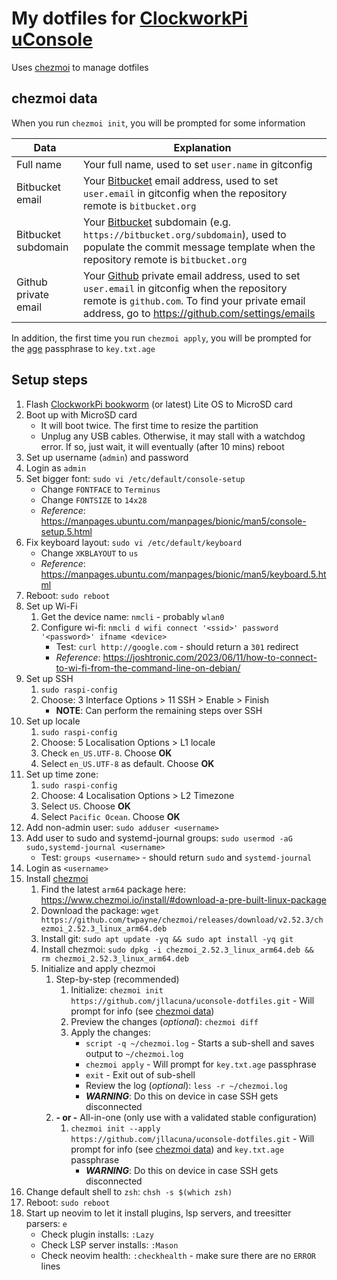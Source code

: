 # My dotfiles for [ClockworkPi uConsole](https://www.clockworkpi.com/uconsole)

Uses [chezmoi](https://www.chezmoi.io/) to manage dotfiles

## <a name="chezmoi-data">chezmoi data</a>

When you run `chezmoi init`, you will be prompted for some information

|Data|Explanation|
|-|-|
|Full name|Your full name, used to set `user.name` in gitconfig|
|Bitbucket email|Your [Bitbucket](https://bitbucket.org/) email address, used to set `user.email` in gitconfig when the repository remote is `bitbucket.org`|
|Bitbucket subdomain|Your [Bitbucket](https://bitbucket.org/) subdomain (e.g. `https://bitbucket.org/subdomain`), used to populate the commit message template when the repository remote is `bitbucket.org`|
|Github private email|Your [Github](https://github.com/) private email address, used to set `user.email` in gitconfig when the repository remote is `github.com`. To find your private email address, go to https://github.com/settings/emails|

In addition, the first time you run `chezmoi apply`, you will be prompted for the [age](https://github.com/FiloSottile/age) passphrase to `key.txt.age`

## Setup steps
1. Flash [ClockworkPi bookworm](https://forum.clockworkpi.com/t/bookworm-6-6-y-for-the-uconsole-and-devterm/13235) (or latest) Lite OS to MicroSD card
1. Boot up with MicroSD card
    - It will boot twice. The first time to resize the partition
    - Unplug any USB cables. Otherwise, it may stall with a watchdog error. If so, just wait, it will eventually (after 10 mins) reboot
1. Set up username (`admin`) and password
1. Login as `admin`
1. Set bigger font: `sudo vi /etc/default/console-setup`
    - Change `FONTFACE` to `Terminus`
    - Change `FONTSIZE` to `14x28`
    - *Reference*: https://manpages.ubuntu.com/manpages/bionic/man5/console-setup.5.html
1. Fix keyboard layout: `sudo vi /etc/default/keyboard`
    - Change `XKBLAYOUT` to `us`
    - *Reference*: https://manpages.ubuntu.com/manpages/bionic/man5/keyboard.5.html
1. Reboot: `sudo reboot`
1. Set up Wi-Fi
    1. Get the device name: `nmcli` - probably `wlan0`
    1. Configure wi-fi: `nmcli d wifi connect '<ssid>' password '<password>' ifname <device>`
       - Test: `curl http://google.com` - should return a `301` redirect
       - *Reference*: https://joshtronic.com/2023/06/11/how-to-connect-to-wi-fi-from-the-command-line-on-debian/
1. Set up SSH
    1. `sudo raspi-config`
    1. Choose: 3 Interface Options > 11 SSH > Enable > Finish
        - **NOTE**: Can perform the remaining steps over SSH
1. Set up locale
    1. `sudo raspi-config`
    1. Choose: 5 Localisation Options > L1 locale
    1. Check `en_US.UTF-8`. Choose **OK**
    1. Select `en_US.UTF-8` as default. Choose **OK**
1. Set up time zone:
    1. `sudo raspi-config`
    1. Choose: 4 Localisation Options > L2 Timezone
    1. Select `US`. Choose **OK**
    1. Select `Pacific Ocean`. Choose **OK**
1. Add non-admin user: `sudo adduser <username>`
1. Add user to sudo and systemd-journal groups: `sudo usermod -aG sudo,systemd-journal <username>`
    - Test: `groups <username>` - should return `sudo` and `systemd-journal`
1. Login as `<username>`
1. Install [chezmoi](https://www.chezmoi.io/install/) 
    1. Find the latest `arm64` package here: https://www.chezmoi.io/install/#download-a-pre-built-linux-package
    1. Download the package: `wget https://github.com/twpayne/chezmoi/releases/download/v2.52.3/chezmoi_2.52.3_linux_arm64.deb`
    1. Install git: `sudo apt update -yq && sudo apt install -yq git`
    1. Install chezmoi: `sudo dpkg -i chezmoi_2.52.3_linux_arm64.deb && rm chezmoi_2.52.3_linux_arm64.deb`
    1. Initialize and apply chezmoi
        1. Step-by-step (recommended)
            1. Initialize: `chezmoi init https://github.com/jllacuna/uconsole-dotfiles.git` - Will prompt for info (see [chezmoi data](#chezmoi-data))
            1. Preview the changes (*optional*): `chezmoi diff`
            1. Apply the changes:
                - `script -q ~/chezmoi.log` - Starts a sub-shell and saves output to `~/chezmoi.log`
                - `chezmoi apply` - Will prompt for `key.txt.age` passphrase
                - `exit` - Exit out of sub-shell
                - Review the log (*optional*): `less -r ~/chezmoi.log`
                - ***WARNING***: Do this on device in case SSH gets disconnected
        1. **- or -** All-in-one (only use with a validated stable configuration)
            1. `chezmoi init --apply https://github.com/jllacuna/uconsole-dotfiles.git` - Will prompt for info (see [chezmoi data](#chezmoi-data)) and `key.txt.age` passphrase
                - ***WARNING***: Do this on device in case SSH gets disconnected
1. Change default shell to `zsh`: `chsh -s $(which zsh)`
1. Reboot: `sudo reboot`
1. Start up neovim to let it install plugins, lsp servers, and treesitter parsers: `e`
    - Check plugin installs: `:Lazy`
    - Check LSP server installs: `:Mason`
    - Check neovim health: `:checkhealth` - make sure there are no `ERROR` lines
